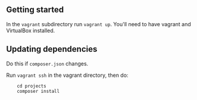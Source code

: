 Getting started
---

In the `vagrant` subdirectory run `vagrant up`. 
You'll need to have vagrant and VirtualBox installed.


Updating dependencies
---

Do this if `composer.json` changes.

Run `vagrant ssh` in the vagrant directory, then do:

```
    cd projects
    composer install
```

